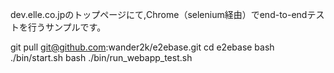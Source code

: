 dev.elle.co.jpのトップページにて,Chrome（selenium経由）でend-to-endテストを行うサンプルです。

git pull git@github.com:wander2k/e2ebase.git
cd e2ebase
bash ./bin/start.sh
bash ./bin/run_webapp_test.sh
